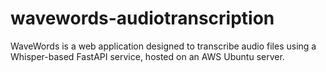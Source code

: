 # wavewords-audiotranscription
WaveWords is a web application designed to transcribe audio files using a Whisper-based FastAPI service, hosted on an AWS Ubuntu server. 

